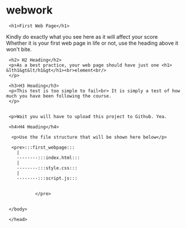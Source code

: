 # webwork


<!DOCTYPE HTML>

<HTML>
     <head>
<body>

<title>First Web Page</title>

     <h1>First Web Page</h1>

   <p>Kindly do exactly what you see here as it will affect your score<br>
   Whether it is your first web page in life or not, use the heading above it won't bite.<br/></p> 
   
     <h2> H2 Heading</h2>
     <p>As a best practice, your web page should have just one <h1> &lth1&gt&lt/h1&gt</h1><br>element<br/>
     </p>
     
     <h3>H3 Heading</h3>
     <p>This test is too simple to fail<br> It is simply a test of how much you have been following the course. 
     </p>
     
     
     <p>Wait you will have to upload this project to Github. Yea. 
     
     <h4>H4 Heading</h4>
     
      <p>Use the file structure that will be shown here below</p>
      
      <pre>:::first_webpage:::
        |
        --------:::index.html:::
        |
        --------:::style.css:::
        |
        --------:::script.js:::
           
         
               </pre>
     
     
     </body>
     
     </head>
     
         
 </html>
  
